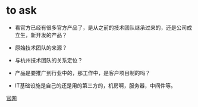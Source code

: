 # to ask
* 看官方已经有很多官方产品了，是从之前的技术团队继承过来的，还是公司成立生，新开发的产品？
* 原始技术团队的来源？
* 与杭州技术团队的关系定位？

* 产品是要推广到行业中的，那工作中，是客户项目制的吗？

* IT基础设施是自己的还是用的第三方的，机房啊，服务器，中间件等。


[官网](https://www.geega.com/solution/14145409)
